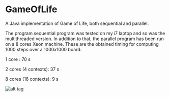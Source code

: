 # GameOfLife
A Java implementation of Game of Life, both sequential and parallel.

The program sequential program was tested on my i7 laptop and so was the multithreaded version. In addition to that,
the parallel program has been run on a 8 cores Xeon machine. These are the obtained timing for computing 1000 steps
over a 1000x1000 board:

1 core :                70 s

2 cores (4 contexts):   37 s

8 cores (16 contexts):  9 s

![alt tag](https://github.com/teto1992/GameOfLife/blob/master/plot.PNG)

